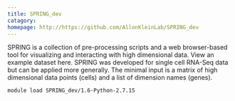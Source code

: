 ```yaml
---
title: SPRING_dev
catagory:  
homepage: http://https://github.com/AllonKleinLab/SPRING_dev
---
```

SPRING is a collection of pre-processing scripts and a web browser-based tool for visualizing and interacting with high dimensional data. View an example dataset here. SPRING was developed for single cell RNA-Seq data but can be applied more generally. The minimal input is a matrix of high dimensional data points (cells) and a list of dimension names (genes).
```
module load SPRING_dev/1.6-Python-2.7.15
```
